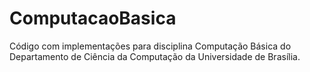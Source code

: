 ComputacaoBasica
================

Código com implementações para disciplina Computação Básica do Departamento de Ciência da Computação da Universidade de Brasília.
